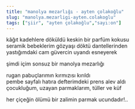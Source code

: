 ```yaml
---
title: "manolya mezarlığı - ayten çolakoğlu"
slug: "manolya.mezarligi-ayten.colakoglu"
tags: ["şiir", "ayten çolakoğlu","sayı:on"]
---
```


kâğıt kadehlere döküldü keskin bir parfüm kokusu\
seramik bebeklerim gözyaşı döktü dantellerinden\
yastığımdaki cam güvercin uyandı esneyerek

şimdi içim sonsuz bir manolya mezarlığı

rugan pabuçlarımın kırmızısı kırıldı\
pembe sayfalı hatıra defterimdeki prens alev aldı\
çocukluğum, uzayan parmaklarım, tüller ve küf

her çiçeğin ölümü bir zalimin parmak ucundadır!..
